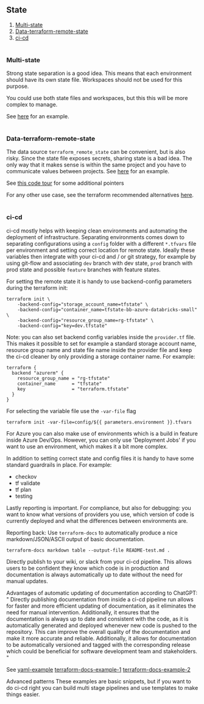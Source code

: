 ## State
1. [Multi-state](#multi-state)
2. [Data-terraform-remote-state](#data-terraform-remote-state)
3. [ci-cd](#ci-cd)
<br></br>


### Multi-state
Strong state separation is a good idea. This means that each environment should have its own state file. Workspaces should not be used for this purpose. 

You could use both state files and workspaces, but this this will be more complex to manage.

See [here](1.multi-state/main.tf) for an example.
<br></br>


### Data-terraform-remote-state
The data source `terraform_remote_state` can be convenient, but is also risky. Since the state file exposes secrets, sharing state is a bad idea. The only way that it makes sense is within the same project and you have to communicate values between projects. 
See [here](./2.data-remote-state/) for an example.

See [this code tour](../3.dev/4.codetours/example-1-reading-remote-state.tour) for some additional pointers

For any other use case, see the terraform recommended alternatives [here](https://developer.hashicorp.com/terraform/language/state/remote-state-data#alternative-ways-to-share-data-between-configurations).
<br></br>


### ci-cd
ci-cd mostly helps with keeping clean environments and automating the deployment of infrastructure. Separating environments comes down to separating configurations using a `config` folder with a different `*.tfvars` file per environment and setting correct location for remote state. Ideally these variables then integrate with your ci-cd and / or git strategy, for example by using git-flow and associating `dev` branch with dev state, `prod` branch with prod state and possible `feature` branches with feature states.

For setting the remote state it is handy to use backend-config parameters during the terraform init:
```
terraform init \
    -backend-config="storage_account_name=tfstate" \
    -backend-config="container_name=tfstate-bb-azure-databricks-small" \
    -backend-config="resource_group_name=rg-tfstate" \
    -backend-config="key=dev.tfstate"
```
Note: you can also set backend config variables inside the `provider.tf` file. This makes it possible to set for example a standard storage account name, resource group name and state file name inside the provider file and keep the ci-cd cleaner by only providing a storage container name. For example:

```
terraform {
  backend "azurerm" {
    resource_group_name = "rg-tfstate"
    container_name      = "tfstate"
    key                 = "terraform.tfstate"
  }
}
```

For selecting the variable file use the `-var-file` flag
```
terraform init -var-file=config/${{ parameters.environment }}.tfvars
```


For Azure you can also make use of environments which is a build in feature inside Azure Dev/Ops. However, you can only use 'Deployment Jobs' if you want to use an environment, which makes it a bit more complex.


In addition to setting correct state and config files it is handy to have some standard guardrails in place. For example:
- checkov
- tf validate 
- tf plan
- testing

Lastly reporting is important. For compliance, but also for debugging: you want to know what versions of providers you use, which version of code is currently deployed and what the differences between environments are. 

Reporting back:
Use `terraform-docs` to automatically produce a nice markdown/JSON/ASCII output of basic documentation. 

`terraform-docs markdown table --output-file README-test.md .`

Directly publish to your wiki, or slack from your ci-cd pipeline.
This allows users to be confident they know which code is in production and documentation is always automatically up to date without the need for manual updates.

Advantages of automatic updating of documentation according to ChatGPT:
"
Directly publishing documentation from inside a ci-cd pipeline run allows for faster and more efficient updating of documentation, as it eliminates the need for manual intervention. Additionally, it ensures that the documentation is always up to date and consistent with the code, as it is automatically generated and deployed whenever new code is pushed to the repository. This can improve the overall quality of the documentation and make it more accurate and reliable. Additionally, it allows for documentation to be automatically versioned and tagged with the corresponding release which could be beneficial for software development team and stakeholders.
"

See [yaml-example](3.ci-cd/snippets-ci-cd.yaml) [terraform-docs-example-1](2.data-terraform-remote-state/project-1/README-test.md) [terraform-docs-example-2](../1.parameters/4.modules/README-test.md)


Advanced patterns
These examples are basic snippets, but if you want to do ci-cd right you can build multi stage pipelines and use templates to make things easier. 
